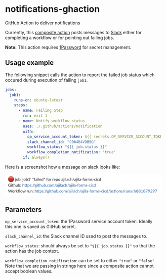 # notifications-ghaction
GitHub Action to deliver notifications

Currently, this [composite action](https://docs.github.com/en/actions/creating-actions/creating-a-composite-action) posts messages to [Slack](https://slack.com) either for completing a workflow or for pointing out failing jobs.

**Note:** This action requires [1Password](https://1password.com/) for secret management.

## Usage example

The following snippet calls the action to report the failed job status which occured during execution of failing `job1`.


```yaml
jobs:
  job1:
    runs-on: ubuntu-latest
    steps:
      - name: Failing Step
        run: exit 1
      - name: Notify workflow status
        uses: ./.github/actions/notification
        with:
          op_service_account_token: ${{ secrets.OP_SERVICE_ACCOUNT_TOKEN }}
          slack_channel_id: "C064B4VDB5G"
          workflow_status: "${{ job.status }}"
          workflow_completion_notification: "true"
        if: always()
```

Here is a screenshot how a message on slack looks like:

![slack screenshot with a red dot and information about the failed job](./images/job1_failed_message.png "Slack message reporting failed job 1")


## Parameters

`op_service_account_token`: the 1Password service account token. Ideally this one is saved as GitHub secret.

`slack_channel_id`: the Slack channel ID used to post the messages to.

`workflow_status`: should always be set to `"${{ job.status }}"` so that the action has the job context.

`workflow_completion_notification`: can be set to either `"true"` or `"false"`. Note that we are passing in strings here since a composite action cannot accept boolean values.